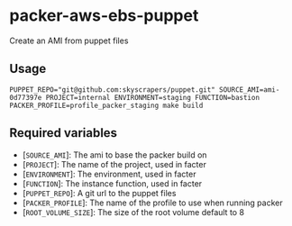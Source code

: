 # packer-aws-ebs-puppet
Create an AMI from puppet files

## Usage
`PUPPET_REPO="git@github.com:skyscrapers/puppet.git" SOURCE_AMI=ami-0d77397e PROJECT=internal ENVIRONMENT=staging FUNCTION=bastion PACKER_PROFILE=profile_packer_staging make build`

## Required variables
* [`SOURCE_AMI`]: The ami to base the packer build on
* [`PROJECT`]: The name of the project, used in facter
* [`ENVIRONMENT`]: The environment, used in facter
* [`FUNCTION`]: The instance function, used in facter
* [`PUPPET_REPO`]: A git url to the puppet files
* [`PACKER_PROFILE`]: The name of the profile to use when running packer
* [`ROOT_VOLUME_SIZE`]: The size of the root volume default to 8
